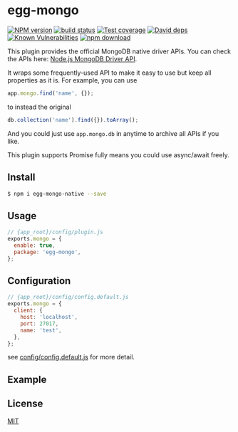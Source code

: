 # egg-mongo

[![NPM version][npm-image]][npm-url]
[![build status][travis-image]][travis-url]
[![Test coverage][codecov-image]][codecov-url]
[![David deps][david-image]][david-url]
[![Known Vulnerabilities][snyk-image]][snyk-url]
[![npm download][download-image]][download-url]

[npm-image]: https://img.shields.io/npm/v/egg-mongo-native.svg?style=flat-square
[npm-url]: https://npmjs.org/package/egg-mongo-native
[travis-image]: https://img.shields.io/travis/eggjs/egg-mongo.svg?style=flat-square
[travis-url]: https://travis-ci.org/eggjs/egg-mongo
[codecov-image]: https://img.shields.io/codecov/c/github/eggjs/egg-mongo.svg?style=flat-square
[codecov-url]: https://codecov.io/github/eggjs/egg-mongo?branch=master
[david-image]: https://img.shields.io/david/eggjs/egg-mongo.svg?style=flat-square
[david-url]: https://david-dm.org/eggjs/egg-mongo
[snyk-image]: https://snyk.io/test/npm/egg-mongo/badge.svg?style=flat-square
[snyk-url]: https://snyk.io/test/npm/egg-mongo
[download-image]: https://img.shields.io/npm/dm/egg-mongo-native.svg?style=flat-square
[download-url]: https://npmjs.org/package/egg-mongo-native

<!--
Description here.
-->
This plugin provides the official MongoDB native driver APIs. You can check the APIs here: [Node.js MongoDB Driver API](http://mongodb.github.io/node-mongodb-native/2.2/api/).

It wraps some frequently-used API to make it easy to use but keep all properties as it is. For example, you can use

```js
app.mongo.find('name', {});
```
to instead the original
```js
db.collection('name').find({}).toArray();
```

And you could just use `app.mongo.db` in anytime to archive all APIs if you like.

This plugin supports Promise fully means you could use async/await freely.

## Install

```bash
$ npm i egg-mongo-native --save
```

## Usage

```js
// {app_root}/config/plugin.js
exports.mongo = {
  enable: true,
  package: 'egg-mongo',
};
```

## Configuration

```js
// {app_root}/config/config.default.js
exports.mongo = {
  client: {
    host: 'localhost',
    port: 27017,
    name: 'test',
  },
};
```

see [config/config.default.js](config/config.default.js) for more detail.

## Example

<!-- example here -->

## License

[MIT](LICENSE)
